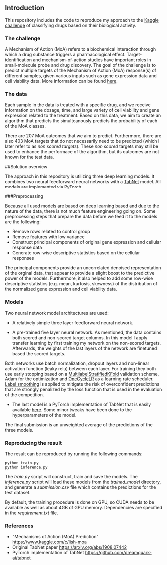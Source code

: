 ## Introduction

This repository includes the code to reproduce my approach to the  [Kaggle challenge](https://www.kaggle.com/c/lish-moa) of classifying drugs based on their biological activity.


### The challenge
A Mechanism of Action (MoA) refers to a biochemical interaction through which a drug substance triggers a pharmacological effect. Target-identification and mechanism-of-action studies have important roles in small-molecule probe and drug discovery. 
The goal of the challenge is to predict multiple targets of the Mechanism of Action (MoA) response(s) of different samples, given various inputs such as gene expression data and cell viability data. More information can be found [here](https://www.kaggle.com/c/lish-moa). 



### The data
 Each sample in the data is treated with a specific drug, and we receive information on the dosage, time, and large variety of cell viability and gene expression related to the treatment.
Based on this data, we aim to create an algorithm that predicts the simulteanously predicts the probability of each of the MoA classes. 

There are 207 MoA outcomes that we aim to predict. Furthermore, there are also 403 MoA targets that do not necessarily need to be predicted (which I later refer to as *non scored targets*). These *non scored* targets may still be used to enhance the performace of the algorithm, but its outcomes are not known for the test data. 

##Solution overview

The approach in this repository is utilizing three deep learning models. It combines two neural feedforward neural networks with a 
[TabNet](https://arxiv.org/abs/1908.07442?utm_source=feedburner&utm_medium=feed&utm_campaign=Feed%253A+arxiv%252FQSXk+%2528ExcitingAds%2521+cs+updates+on+arXiv.org%2529) model. 
All models are implemented via PyTorch.

###Preprocessing

Because all used models are based on deep learning based and due to the nature of the data, there is not much feature engineering going on. Some preprocessing steps
that prepare the data before we feed it to the models are the following:

* Remove rows related to control group 
* Remove features with low variance 
* Construct principal components of original gene expression and cellular response data
* Generate row-wise descriptive statistics based on the cellular responses 

The principal components provide an uncorrelated denoised representation of the orginal data, that appear to provide a slight boost to the predictive power of the models.
Furthermore, it also helped to add some row-wise descriptive statistics (e.g. mean, kurtosis, skewness) of the distribution of the normalized gene expression and cell viability data. 

### Models

Two neural network model architectures are used: 

* A relatively simple three layer feedforward neural network.  

* A pre-trained five layer neural network. As mentioned, the data contains both scored and non-scored target columns.
In this model I apply transfer learning by first training my network on the non-scored targets. Afterwards, the weights of the last layers of the network are finetuned based the scored targets.
  
Both networks use batch normalization, dropout layers and non-linear activation function (leaky relu) between each layer. For training they both use early stopping based on a [MultilabelStratifiedKFold](https://github.com/trent-b/iterative-stratification) validation scheme, Adam for the optimization and [OneCycleLR](https://arxiv.org/abs/1708.07120) as a learning rate scheduler. [Label smoothing](https://arxiv.org/abs/1906.02629) is applied to mitigate the risk of overconfident predictions that are strongly penalized by the loss function that is used in the evaluation of the competition. 

* The last model is a PyTorch implementation of TabNet that is easily available [here](https://github.com/dreamquark-ai/tabnet). Some minor tweaks have been done to the hyperparameters of the model.


The final submission is an unweighted average of the predictions of the three models. 

### Reproducing the result

The result can be reproduced by running the following commands: 

`python train.py` \
`python inference.py`

The *train.py* script will construct, train and save the models. The *inference.py* script will load these models from the *trained_model* directory, and
generate a *submission.csv* file which contains the predictions for the test dataset. 

By default, the training procedure is done on GPU, so CUDA needs to be available as well as about 4GB of GPU memory. Dependencies are specified in the *requirement.txt* file. 

### References

* "Mechanisms of Action (MoA) Prediction" https://www.kaggle.com/c/lish-moa
* Original TabNet paper https://arxiv.org/abs/1908.07442
* PyTorch implementation of TabNet https://github.com/dreamquark-ai/tabnet


